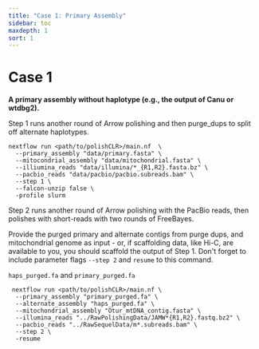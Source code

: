 ```yaml
---
title: "Case 1: Primary Assembly"
sidebar: toc
maxdepth: 1
sort: 1
---
```


# Case 1
 **A primary assembly without haplotype  (e.g., the output of Canu or wtdbg2).**

Step 1 runs another round of Arrow polishing and then purge_dups to split off alternate haplotypes.

```
nextflow run <path/to/polishCLR>/main.nf  \
  --primary_assembly "data/primary.fasta" \
  --mitocondrial_assembly "data/mitochondrial.fasta" \
  --illiumina_reads "data/illumina/*_{R1,R2}.fasta.bz" \
  --pacbio_reads "data/pacbio/pacbio.subreads.bam" \
  --step 1 \
  --falcon-unzip false \
  -profile slurm
```

Step 2 runs another round of Arrow polishing with the PacBio reads, then polishes with short-reads with two rounds of FreeBayes.

Provide the purged primary and alternate contigs from purge dups, and mitochondrial genome as input - or, if scaffolding data, like Hi-C, are available to you, you should scaffold the output of Step 1. Don't forget to include parameter flags `--step 2` and `resume` to this command. 

`haps_purged.fa` and `primary_purged.fa`

```
 nextflow run <path/to/polishCLR>/main.nf \
  --primary_assembly "primary_purged.fa" \
  --alternate_assembly "haps_purged.fa" \
  --mitochondrial_assembly "Otur_mtDNA_contig.fasta" \
  --illumina_reads "../RawPolishingData/JAMW*{R1,R2}.fastq.bz2" \
  --pacbio_reads "../RawSequelData/m*.subreads.bam" \
  --step 2 \
  -resume
  ```
